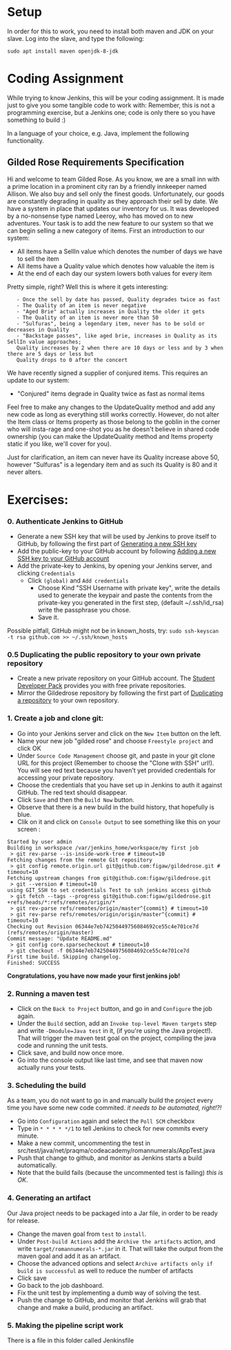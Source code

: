 # Setup
In order for this to work, you need to install both maven and JDK on your slave.
Log into the slave, and type the following:
```
sudo apt install maven openjdk-8-jdk 
```

# Coding Assignment
While trying to know Jenkins, this will be your coding assignment. It is made just to give you some tangible code to work with:
Remember, this is not a programming exercise, but a Jenkins one; code is only there so you have something to build :)

In a language of your choice, e.g. Java, implement the following functionality.

## Gilded Rose Requirements Specification

Hi and welcome to team Gilded Rose. As you know, we are a small inn with a prime location in a
prominent city ran by a friendly innkeeper named Allison. We also buy and sell only the finest goods.
Unfortunately, our goods are constantly degrading in quality as they approach their sell by date. We
have a system in place that updates our inventory for us. It was developed by a no-nonsense type named
Leeroy, who has moved on to new adventures. Your task is to add the new feature to our system so that
we can begin selling a new category of items. First an introduction to our system:

   - All items have a SellIn value which denotes the number of days we have to sell the item
   - All items have a Quality value which denotes how valuable the item is
   - At the end of each day our system lowers both values for every item

Pretty simple, right? Well this is where it gets interesting:

       - Once the sell by date has passed, Quality degrades twice as fast
       - The Quality of an item is never negative
       - "Aged Brie" actually increases in Quality the older it gets
       - The Quality of an item is never more than 50
       - "Sulfuras", being a legendary item, never has to be sold or decreases in Quality
       - "Backstage passes", like aged brie, increases in Quality as its SellIn value approaches;
	   Quality increases by 2 when there are 10 days or less and by 3 when there are 5 days or less but
   	   Quality drops to 0 after the concert

We have recently signed a supplier of conjured items. This requires an update to our system:

   - "Conjured" items degrade in Quality twice as fast as normal items

Feel free to make any changes to the UpdateQuality method and add any new code as long as everything
still works correctly. However, do not alter the Item class or Items property as those belong to the
goblin in the corner who will insta-rage and one-shot you as he doesn't believe in shared code
ownership (you can make the UpdateQuality method and Items property static if you like, we'll cover
for you).

Just for clarification, an item can never have its Quality increase above 50, however "Sulfuras" is a
legendary item and as such its Quality is 80 and it never alters.

# Exercises:

### 0. Authenticate Jenkins to GitHub
* Generate a new SSH key that will be used by Jenkins to prove itself to GitHub, by following the first part of [Generating a new SSH key](https://help.github.com/articles/generating-a-new-ssh-key-and-adding-it-to-the-ssh-agent/)
* Add the public-key to your GitHub account by following [Adding a new SSH key to your GitHub account](https://help.github.com/articles/adding-a-new-ssh-key-to-your-github-account/)
* Add the private-key to Jenkins, by opening your Jenkins server, and clicking `Credentials`
  * Click `(global)` and `Add credentials`
      * Choose Kind "SSH Username with private key", write the details used to generate the keypair and paste the contents from the private-key you generated in the first step, (default ~/.ssh/id_rsa)
      write the passphrase you chose.
      * Save it.

Possible pitfall, GitHub might not be in known_hosts, try:
`sudo ssh-keyscan -t rsa github.com >> ~/.ssh/known_hosts`

### 0.5 Duplicating the public repository to your own private repository
* Create a new private repository on your GitHub account. The [Student Developer Pack](https://education.github.com/pack) provides you with free private repositories.
* Mirror the Gildedrose repository by following the first part of [Duplicating a repository](https://help.github.com/articles/duplicating-a-repository/) to your own repository.

### 1. Create a job and clone git:
* Go into your Jenkins server and click on the `New Item` button on the left.
* Name your new job "gilded rose" and choose `Freestyle project` and click OK
* Under `Source Code Management` choose git, and paste in your git clone URL for this project (Remember to choose the "Clone with SSH" url!). You will see red text because you haven't yet provided credentials for accessing your private repository.
* Choose the credentials that you have set up in Jenkins to auth it against GitHub. The red text should disappear.
* Click `Save` and then the `Build Now` button.
* Observe that there is a new build in the build history, that hopefully is blue.
* Clik on it and click on `Console Output` to see something like this on your screen :
```
Started by user admin
Building in workspace /var/jenkins_home/workspace/my first job
 > git rev-parse --is-inside-work-tree # timeout=10
Fetching changes from the remote Git repository
 > git config remote.origin.url git@github.com:figaw/gildedrose.git # timeout=10
Fetching upstream changes from git@github.com:figaw/gildedrose.git
 > git --version # timeout=10
using GIT_SSH to set credentials Test to ssh jenkins access github
 > git fetch --tags --progress git@github.com:figaw/gildedrose.git +refs/heads/*:refs/remotes/origin/*
 > git rev-parse refs/remotes/origin/master^{commit} # timeout=10
 > git rev-parse refs/remotes/origin/origin/master^{commit} # timeout=10
Checking out Revision 06344e7eb74250449756084692ce55c4e701ce7d (refs/remotes/origin/master)
Commit message: "Update README.md"
 > git config core.sparsecheckout # timeout=10
 > git checkout -f 06344e7eb74250449756084692ce55c4e701ce7d
First time build. Skipping changelog.
Finished: SUCCESS
```
**Congratulations, you have now made your first jenkins job!**

### 2. Running a maven test

* Click on the `Back to Project` button, and go in and `Configure` the job again.
* Under the `Build` section, add an `Invoke top-level Maven targets` step and write `-Dmodule=Java test` in it, (if you're using the Java project!). That will trigger the maven test goal on the project, compiling the java code and running the unit tests.
* Click save, and build now once more.
* Go into the console output like last time, and see that maven now actually runs your tests.

### 3. Scheduling the build
As a team, you do not want to go in and manually build the project every time you have some new code commited. _it needs to be automated, right!?!_

* Go into `Configuration` again and select the `Poll SCM` checkbox
* Type in `* * * * */1` to tell Jenkins to check for new commits every minute.
* Make a new commit, uncommenting the test in src/test/java/net/praqma/codeacademy/romannumerals/AppTest.java
* Push that change to github, and monitor as Jenkins starts a build automatically.
* Note that the build fails (because the uncommented test is failing) _this is OK_.

### 4. Generating an artifact

Our Java project needs to be packaged into a Jar file, in order to be ready for release.


* Change the maven goal from `test` to `install`.
* Under `Post-build Actions` add the `Archive the artifacts` action, and write `target/romannumerals-*.jar` in it. That will take the output from the maven goal and add it as an artifact.
* Choose the advanced options and select `Archive artifacts only if build is successful` as well to reduce the number of artifacts
* Click save
* Go back to the job dashboard.
* Fix the unit test by implementing a dumb way of solving the test.
* Push the change to GitHub, and monitor that Jenkins will grab that change and make a build, producing an artifact.


### 5. Making the pipeline script work

There is a file in this folder called Jenkinsfile
